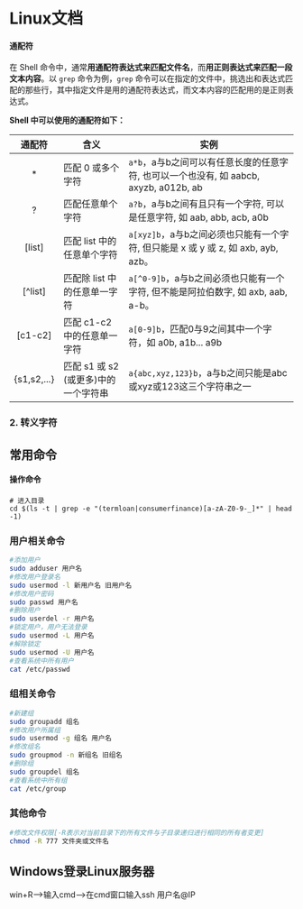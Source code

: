 # Linux文档

#### 通配符

在 Shell 命令中，通常**用通配符表达式来匹配文件名**，而**用正则表达式来匹配一段文本内容**。以 `grep` 命令为例，`grep` 命令可以在指定的文件中，挑选出和表达式匹配的那些行，其中指定文件是用的通配符表达式，而文本内容的匹配用的是正则表达式。

**Shell 中可以使用的通配符如下：**

|   通配符    | 含义                                 | 实例                                                         |
| :---------: | ------------------------------------ | ------------------------------------------------------------ |
|      *      | 匹配 0 或多个字符                    | `a*b`，a与b之间可以有任意长度的任意字符, 也可以一个也没有, 如 aabcb, axyzb, a012b, ab |
|      ?      | 匹配任意单个字符                     | `a?b`，a与b之间有且只有一个字符, 可以是任意字符, 如 aab, abb, acb, a0b |
|   [list]    | 匹配 list 中的任意单个字符           | `a[xyz]b`，a与b之间必须也只能有一个字符, 但只能是 x 或 y 或 z, 如 axb, ayb, azb。 |
|   [^list]   | 匹配除 list 中的任意单一字符         | `a[^0-9]b`，a与b之间必须也只能有一个字符, 但不能是阿拉伯数字, 如 axb, aab, a-b。 |
|   [c1-c2]   | 匹配 c1-c2 中的任意单一字符          | `a[0-9]b`，匹配0与9之间其中一个字符，如 a0b, a1b... a9b      |
| {s1,s2,...} | 匹配 s1 或 s2 (或更多)中的一个字符串 | `a{abc,xyz,123}b`，a与b之间只能是abc或xyz或123这三个字符串之一 |

### 2. 转义字符

## 常用命令

#### 操作命令

```shell
# 进入目录
cd $(ls -t | grep -e "(termloan|consumerfinance)[a-zA-Z0-9-_]*" | head -1)
```



### 用户相关命令

```bash
#添加用户
sudo adduser 用户名
#修改用户登录名
sudo usermod -l 新用户名 旧用户名
#修改用户密码
sudo passwd 用户名
#删除用户
sudo userdel -r 用户名 
#锁定用户，用户无法登录
sudo usermod -L 用户名
#解除锁定
sudo usermod -U 用户名
#查看系统中所有用户
cat /etc/passwd
```

### 组相关命令

```bash
#新建组
sudo groupadd 组名
#修改用户所属组
sudo usermod -g 组名 用户名
#修改组名
sudo groupmod -n 新组名 旧组名
#删除组
sudo groupdel 组名
#查看系统中所有组
cat /etc/group
```

### 其他命令

```bash
#修改文件权限[-R表示对当前目录下的所有文件与子目录递归进行相同的所有者变更]
chmod -R 777 文件夹或文件名
```



## Windows登录Linux服务器

win+R-->输入cmd-->在cmd窗口输入ssh 用户名@IP